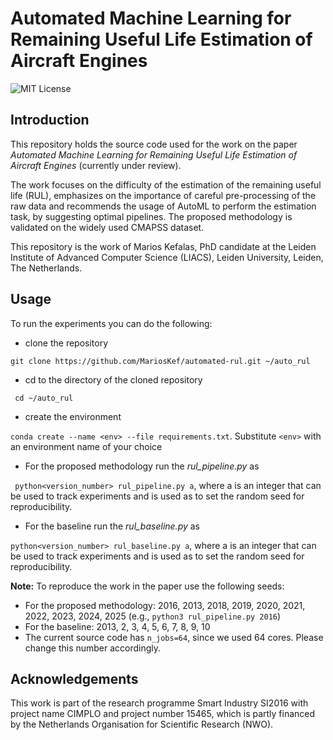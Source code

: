 # Automated Machine Learning for Remaining Useful Life Estimation of Aircraft Engines

![MIT License](https://img.shields.io/github/license/MariosKef/automated_rul?style=plastic)

## Introduction

This repository holds the source code used for the work on the paper *Automated Machine Learning for Remaining Useful Life Estimation of Aircraft Engines*
(currently under review).

The work focuses on the difficulty of the estimation of the remaining useful life (RUL), emphasizes on the importance of careful pre-processing of the raw data
and recommends the usage of AutoML to perform the estimation task, by suggesting optimal pipelines. The proposed methodology is validated on the widely used CMAPSS
dataset.

This repository is the work of Marios Kefalas, PhD candidate at the Leiden Institute of Advanced Computer Science (LIACS), Leiden University, Leiden, The Netherlands.

## Usage
To run the experiments you can do the following:
* clone the repository 

```git clone https://github.com/MariosKef/automated-rul.git ~/auto_rul```

* cd to the directory of the cloned repository

``` cd ~/auto_rul```

* create the environment 

``` conda create --name <env> --file requirements.txt ```. Substitute ```<env>``` with an environment name of your choice

* For the proposed methodology run the *rul_pipeline.py* as

``` python<version_number> rul_pipeline.py a```, where a is an integer that can be used to track experiments and is used as to set the random seed for reproducibility.

* For the baseline run the *rul_baseline.py* as 

``` python<version_number> rul_baseline.py a ```, where a is an integer that can be used to track experiments and is used as to set the random seed for reproducibility.

**Note:** To reproduce the work in the paper use the following seeds:
* For the proposed methodology: 2016, 2013, 2018, 2019, 2020, 2021, 2022, 2023, 2024, 2025 (e.g., ```python3 rul_pipeline.py 2016```)
* For the baseline: 2013, 2, 3, 4, 5, 6, 7, 8, 9, 10
* The current source code has ```n_jobs=64```, since we used 64 cores. Please change this number accordingly.

## Acknowledgements 
This work is part of the research programme Smart Industry SI2016 with project name CIMPLO and project number 15465, which is partly financed by the Netherlands Organisation for Scientific Research (NWO).
